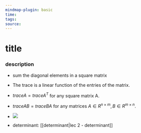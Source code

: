 ```yaml
---
mindmap-plugin: basic
time: 
tags: 
source:
---
```

# title
### description
- sum the diagonal elements in a square matrix
- The trace is a linear function of the entries of the matrix.  
- $trace A = trace A^T$ for any square matrix A.  
- $trace AB = trace BA$ for any matrices $A ∈ R^{n×m}, B ∈ R^{m×n}$.  
- ![](https://i.imgur.com/sayRxJA.png)

- determinant: [[determinant|lec 2 - determinant]]
